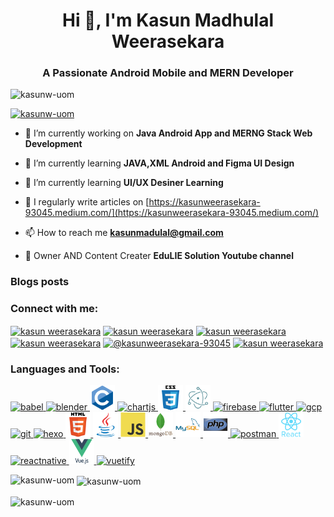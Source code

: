 <h1 align="center">Hi 👋, I'm Kasun Madhulal Weerasekara</h1>
<h3 align="center">A Passionate Android Mobile and MERN Developer </h3>

<p align="left"> <img src="https://komarev.com/ghpvc/?username=kasunw-uom&label=Profile%20views&color=0e75b6&style=flat" alt="kasunw-uom" /> </p>

<p align="left"> <a href="https://github.com/ryo-ma/github-profile-trophy"><img src="https://github-profile-trophy.vercel.app/?username=kasunw-uom" alt="kasunw-uom" /></a> </p>

- 🔭 I’m currently working on **Java Android App and MERNG Stack Web Development**

- 🌱 I’m currently learning **JAVA,XML Android and Figma UI Design**

- 👯 I’m currently learning **UI/UX Desiner Learning**

- 📝 I regularly write articles on [https://kasunweerasekara-93045.medium.com/](https://kasunweerasekara-93045.medium.com/)

- 📫 How to reach me **kasunmadulal@gmail.com**
- 📝 Owner AND Content Creater **EduLIE Solution Youtube channel**

### Blogs posts
<!-- BLOG-POST-LIST:START -->
<!-- BLOG-POST-LIST:END -->

<h3 align="left">Connect with me:</h3>
<p align="left">
<a href="https://linkedin.com/in/kasun weerasekara" target="blank"><img align="center" src="https://cdn.jsdelivr.net/npm/simple-icons@3.0.1/icons/linkedin.svg" alt="kasun weerasekara" height="30" width="40" /></a>
<a href="https://stackoverflow.com/users/kasun weerasekara" target="blank"><img align="center" src="https://cdn.jsdelivr.net/npm/simple-icons@3.0.1/icons/stackoverflow.svg" alt="kasun weerasekara" height="30" width="40" /></a>
<a href="https://fb.com/kasun weerasekara" target="blank"><img align="center" src="https://cdn.jsdelivr.net/npm/simple-icons@3.0.1/icons/facebook.svg" alt="kasun weerasekara" height="30" width="40" /></a>
<a href="https://instagram.com/kasun weerasekara" target="blank"><img align="center" src="https://cdn.jsdelivr.net/npm/simple-icons@3.0.1/icons/instagram.svg" alt="kasun weerasekara" height="30" width="40" /></a>
<a href="https://medium.com/@kasunweerasekara-93045" target="blank"><img align="center" src="https://cdn.jsdelivr.net/npm/simple-icons@3.0.1/icons/medium.svg" alt="@kasunweerasekara-93045" height="30" width="40" /></a>
<a href="https://www.hackerrank.com/kasun weerasekara" target="blank"><img align="center" src="https://cdn.jsdelivr.net/npm/simple-icons@3.0.1/icons/hackerrank.svg" alt="kasun weerasekara" height="30" width="40" /></a>
</p>

<h3 align="left">Languages and Tools:</h3>
<p align="left"> <a href="https://babeljs.io/" target="_blank"> <img src="https://www.vectorlogo.zone/logos/babeljs/babeljs-icon.svg" alt="babel" width="40" height="40"/> </a> <a href="https://www.blender.org/" target="_blank"> <img src="https://download.blender.org/branding/community/blender_community_badge_white.svg" alt="blender" width="40" height="40"/> </a> <a href="https://www.cprogramming.com/" target="_blank"> <img src="https://raw.githubusercontent.com/devicons/devicon/master/icons/c/c-original.svg" alt="c" width="40" height="40"/> </a> <a href="https://www.chartjs.org" target="_blank"> <img src="https://www.chartjs.org/media/logo-title.svg" alt="chartjs" width="40" height="40"/> </a> <a href="https://www.w3schools.com/css/" target="_blank"> <img src="https://raw.githubusercontent.com/devicons/devicon/master/icons/css3/css3-original-wordmark.svg" alt="css3" width="40" height="40"/> </a> <a href="https://www.electronjs.org" target="_blank"> <img src="https://raw.githubusercontent.com/devicons/devicon/master/icons/electron/electron-original.svg" alt="electron" width="40" height="40"/> </a> <a href="https://firebase.google.com/" target="_blank"> <img src="https://www.vectorlogo.zone/logos/firebase/firebase-icon.svg" alt="firebase" width="40" height="40"/> </a> <a href="https://flutter.dev" target="_blank"> <img src="https://www.vectorlogo.zone/logos/flutterio/flutterio-icon.svg" alt="flutter" width="40" height="40"/> </a> <a href="https://cloud.google.com" target="_blank"> <img src="https://www.vectorlogo.zone/logos/google_cloud/google_cloud-icon.svg" alt="gcp" width="40" height="40"/> </a> <a href="https://git-scm.com/" target="_blank"> <img src="https://www.vectorlogo.zone/logos/git-scm/git-scm-icon.svg" alt="git" width="40" height="40"/> </a> <a href="hexo.io/" target="_blank"> <img src="https://www.vectorlogo.zone/logos/hexoio/hexoio-icon.svg" alt="hexo" width="40" height="40"/> </a> <a href="https://www.w3.org/html/" target="_blank"> <img src="https://raw.githubusercontent.com/devicons/devicon/master/icons/html5/html5-original-wordmark.svg" alt="html5" width="40" height="40"/> </a> <a href="https://www.java.com" target="_blank"> <img src="https://raw.githubusercontent.com/devicons/devicon/master/icons/java/java-original.svg" alt="java" width="40" height="40"/> </a> <a href="https://developer.mozilla.org/en-US/docs/Web/JavaScript" target="_blank"> <img src="https://raw.githubusercontent.com/devicons/devicon/master/icons/javascript/javascript-original.svg" alt="javascript" width="40" height="40"/> </a> <a href="https://www.mongodb.com/" target="_blank"> <img src="https://raw.githubusercontent.com/devicons/devicon/master/icons/mongodb/mongodb-original-wordmark.svg" alt="mongodb" width="40" height="40"/> </a> <a href="https://www.mysql.com/" target="_blank"> <img src="https://raw.githubusercontent.com/devicons/devicon/master/icons/mysql/mysql-original-wordmark.svg" alt="mysql" width="40" height="40"/> </a> <a href="https://www.php.net" target="_blank"> <img src="https://raw.githubusercontent.com/devicons/devicon/master/icons/php/php-original.svg" alt="php" width="40" height="40"/> </a> <a href="https://postman.com" target="_blank"> <img src="https://www.vectorlogo.zone/logos/getpostman/getpostman-icon.svg" alt="postman" width="40" height="40"/> </a> <a href="https://reactjs.org/" target="_blank"> <img src="https://raw.githubusercontent.com/devicons/devicon/master/icons/react/react-original-wordmark.svg" alt="react" width="40" height="40"/> </a> <a href="https://reactnative.dev/" target="_blank"> <img src="https://reactnative.dev/img/header_logo.svg" alt="reactnative" width="40" height="40"/> </a> <a href="https://vuejs.org/" target="_blank"> <img src="https://raw.githubusercontent.com/devicons/devicon/master/icons/vuejs/vuejs-original-wordmark.svg" alt="vuejs" width="40" height="40"/> </a> <a href="https://vuetifyjs.com/en/" target="_blank"> <img src="https://bestofjs.org/logos/vuetify.svg" alt="vuetify" width="40" height="40"/> </a> </p>

<p><img align="left" src="https://github-readme-stats.vercel.app/api/top-langs?username=kasunw-uom&show_icons=true&locale=en&layout=compact" alt="kasunw-uom" /></p>

<p>&nbsp;<img align="center" src="https://github-readme-stats.vercel.app/api?username=kasunw-uom&show_icons=true&locale=en" alt="kasunw-uom" /></p>

<p><img align="center" src="https://github-readme-streak-stats.herokuapp.com/?user=kasunw-uom&" alt="kasunw-uom" /></p>
